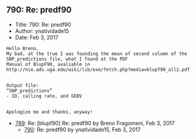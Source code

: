## 790: Re: predf90

- Title: 790: Re: predf90
- Author: ynatividade15
- Date: Feb 3, 2017

```
Hello Breno,
My bad, at the true I was founding the mean of second column of the SNP_predictions file, what I found at the PDF
Manual of BlupF90, avaliable in http://nce.ads.uga.edu/wiki/lib/exe/fetch.php?media=blupf90_all2.pdf


Output file:
“SNP_predictions”
- ID, calling rate, and GEBV 


Apologize me and thanks, anyway! 
```

- [789](0789.md): Re: [blupf90] Re: predf90 by Breno Fragomeni, Feb 3, 2017
    - [790](0790.md): Re: predf90 by ynatividade15, Feb 3, 2017
